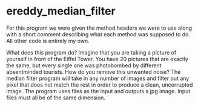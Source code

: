 # ereddy_median_filter

For this program we were given the method headers we were to use along with a short comment describing what each method was supposed to do. All other code is entirely my own.

What does this program do?
Imagine that you are taking a picture of yourself in front of the Eiffel Tower. You have 20 pictures that are exactly the same, but every single one was photobombed by different absentminded tourists. How do you remove this unwanted noise? The median filter program will take in any number of images and filter out any pixel that does not match the rest in order to produce a clean, uncorrupted image. The program uses files as the input and outputs a jpg image. Input files must all be of the same dimension.
